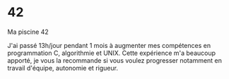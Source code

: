 # 42
Ma piscine 42

J'ai passé 13h/jour pendant 1 mois à augmenter mes compétences en programmation C, algorithmie et UNIX.
Cette expérience m'a beaucoup apporté, je vous la recommande si vous voulez progresser notamment en travail d'équipe, autonomie et rigueur.
